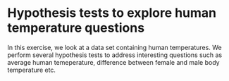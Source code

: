 # Hypothesis tests to explore human temperature questions

In this exercise, we look at a data set containing human temperatures. We perform several hypothesis tests to address interesting questions such as average human temeperature, difference between female and male body temperature etc.  
